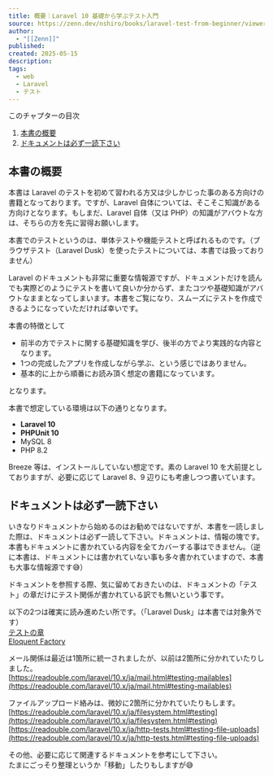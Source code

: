 ```yaml
---
title: 概要｜Laravel 10 基礎から学ぶテスト入門
source: https://zenn.dev/nshiro/books/laravel-test-from-beginner/viewer/overview
author:
  - "[[Zenn]]"
published: 
created: 2025-05-15
description: 
tags:
  - web
  - Laravel
  - テスト
---
```

このチャプターの目次

1. [本書の概要](https://zenn.dev/nshiro/books/laravel-test-from-beginner/viewer/#%E6%9C%AC%E6%9B%B8%E3%81%AE%E6%A6%82%E8%A6%81)
2. [ドキュメントは必ず一読下さい](https://zenn.dev/nshiro/books/laravel-test-from-beginner/viewer/#%E3%83%89%E3%82%AD%E3%83%A5%E3%83%A1%E3%83%B3%E3%83%88%E3%81%AF%E5%BF%85%E3%81%9A%E4%B8%80%E8%AA%AD%E4%B8%8B%E3%81%95%E3%81%84)

## 本書の概要

本書は Laravel のテストを初めて習われる方又は少しかじった事のある方向けの書籍となっております。ですが、Laravel 自体については、そこそこ知識がある方向けとなります。もしまだ、Laravel 自体（又は PHP）の知識がアバウトな方は、そちらの方を先に習得お願いします。

本書でのテストというのは、単体テストや機能テストと呼ばれるものです。（ブラウザテスト（Laravel Dusk）を使ったテストについては、本書では扱っておりません）

Laravel のドキュメントも非常に重要な情報源ですが、ドキュメントだけを読んでも実際どのようにテストを書いて良いか分からず、またコツや基礎知識がアバウトなままとなってしまいます。本書をご覧になり、スムーズにテストを作成できるようになっていただければ幸いです。

本書の特徴として

- 前半の方でテストに関する基礎知識を学び、後半の方でより実践的な内容となります。
- 1つの完成したアプリを作成しながら学ぶ、という感じではありません。
- 基本的に上から順番にお読み頂く想定の書籍になっています。

となります。

本書で想定している環境は以下の通りとなります。

- **Laravel 10**
- **PHPUnit 10**
- MySQL 8
- PHP 8.2

Breeze 等は、インストールしていない想定です。素の Laravel 10 を大前提としておりますが、必要に応じて Laravel 8、9 辺りにも考慮しつつ書いています。

## ドキュメントは必ず一読下さい

いきなりドキュメントから始めるのはお勧めではないですが、本書を一読しました際は、ドキュメントは必ず一読して下さい。ドキュメントは、情報の塊です。本書もドキュメントに書かれている内容を全てカバーする事はできません。（逆に本書は、ドキュメントには書かれていない事も多々書かれていますので、本書も大事な情報源です😅）

ドキュメントを参照する際、気に留めておきたいのは、ドキュメントの「テスト」の章だけにテスト関係が書かれている訳でも無いという事です。

以下の2つは確実に読み進めたい所です。（「Laravel Dusk」は本書では対象外です）  
[テストの章](https://readouble.com/laravel/10.x/ja/testing.html)  
[Eloquent Factory](https://readouble.com/laravel/10.x/ja/eloquent-factories.html)

メール関係は最近は1箇所に統一されましたが、以前は2箇所に分かれていたりしました。  
[https://readouble.com/laravel/10.x/ja/mail.html#testing-mailables](https://readouble.com/laravel/10.x/ja/mail.html#testing-mailables)

ファイルアップロード絡みは、微妙に2箇所に分かれていたりもします。  
[https://readouble.com/laravel/10.x/ja/filesystem.html#testing](https://readouble.com/laravel/10.x/ja/filesystem.html#testing)  
[https://readouble.com/laravel/10.x/ja/http-tests.html#testing-file-uploads](https://readouble.com/laravel/10.x/ja/http-tests.html#testing-file-uploads)

その他、必要に応じて関連するドキュメントを参考にして下さい。  
たまにごっそり整理というか「移動」したりもしますが😅